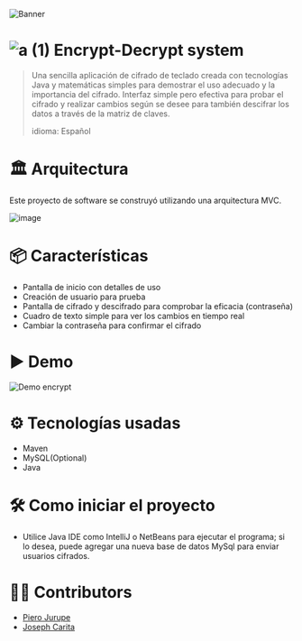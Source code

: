 ![Banner](https://github.com/user-attachments/assets/037b5f20-eaf4-4b8d-8d24-a53b90e7c6d6)
#  ![a (1)](https://github.com/user-attachments/assets/faecb863-4c45-4300-9db4-52379f741b8e) Encrypt-Decrypt system
> Una sencilla aplicación de cifrado de teclado creada con tecnologías Java y matemáticas simples para demostrar el uso adecuado y la importancia del cifrado.
> Interfaz simple pero efectiva para probar el cifrado y realizar cambios según se desee para también descifrar los datos a través de la matriz de claves.
>
> idioma: Español
# 🏛 Arquitectura
Este proyecto de software se construyó utilizando una arquitectura MVC.

![image](https://github.com/user-attachments/assets/4f0e798d-1182-448b-8f79-01e85df774bb)

# 📦 Características
* Pantalla de inicio con detalles de uso
* Creación de usuario para prueba
* Pantalla de cifrado y descifrado para comprobar la eficacia (contraseña)
* Cuadro de texto simple para ver los cambios en tiempo real
* Cambiar la contraseña para confirmar el cifrado

# ▶ Demo
![Demo encrypt](https://github.com/user-attachments/assets/a34b5ea9-0192-410f-b5bb-0c6696e8f60d)

# ⚙ Tecnologías usadas
* Maven
* MySQL(Optional)
* Java

# 🛠 Como iniciar el proyecto
* Utilice Java IDE como IntelliJ o NetBeans para ejecutar el programa; si lo desea, puede agregar una nueva base de datos MySql para enviar usuarios cifrados.

# 👷‍♀️ Contributors
* [Piero Jurupe](https://github.com/PieroJurupe)
* [Joseph Carita](https://github.com/jcaritam)
    
